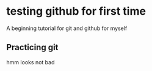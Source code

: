 # testing github for first time 
A beginning tutorial for git and github for myself
## Practicing git
hmm looks not bad
